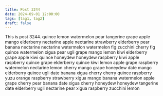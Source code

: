 ```yaml
---
title: Post 3244
date: 2024-09-01 12:00:00
tags: [tag1, tag2]
draft: false
---
```

This is post 3244.
quince
lemon
watermelon
pear
tangerine
grape
apple
mango
elderberry
nectarine
apple
nectarine
strawberry
elderberry
pear
banana
nectarine
nectarine
watermelon
watermelon
fig
zucchini
cherry
fig
quince
watermelon
xigua
pear
ugli
grape
mango
lemon
kiwi
elderberry
grape
apple
kiwi
quince
honeydew
honeydew
raspberry
kiwi
apple
raspberry
quince
grape
elderberry
quince
kiwi
lemon
apple
grape
raspberry
watermelon
nectarine
lemon
cherry
mango
grape
honeydew
date
mango
elderberry
quince
ugli
date
banana
xigua
cherry
cherry
quince
raspberry
yuzu
orange
raspberry
strawberry
xigua
mango
banana
watermelon
apple
grape
cherry
pear
banana
date
xigua
cherry
honeydew
honeydew
tangerine
date
elderberry
ugli
nectarine
pear
xigua
raspberry
zucchini
lemon

